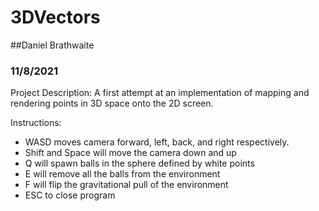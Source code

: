 ﻿# 3DVectors
##Daniel Brathwaite
### 11/8/2021

Project Description:
A first attempt at an implementation of mapping and 
rendering points in 3D space onto the 2D screen. 

Instructions:
 - WASD moves camera forward, left, back, and right respectively.
 - Shift and Space will move the camera down and up
 - Q will spawn balls in the sphere defined by white points
 - E will remove all the balls from the environment
 - F will flip the gravitational pull of the environment
 - ESC to close program
